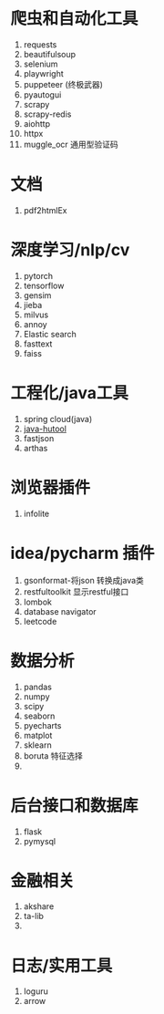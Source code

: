 # 爬虫和自动化工具

1. requests
1. beautifulsoup
1. selenium
1. playwright
1. puppeteer (终极武器)
1. pyautogui
1. scrapy
1. scrapy-redis
1. aiohttp
1. httpx
1. muggle_ocr 通用型验证码

# 文档

1. pdf2htmlEx

# 深度学习/nlp/cv

1. pytorch
1. tensorflow
1. gensim
1. jieba
1. milvus
1. annoy
1. Elastic search
1. fasttext
1. faiss

# 工程化/java工具

1. spring cloud(java)
1. [java-hutool](https://www.hutool.cn/)
1. fastjson
1. arthas

# 浏览器插件

1. infolite

# idea/pycharm 插件

1. gsonformat-将json 转换成java类
1. restfultoolkit 显示restful接口
1. lombok
1. database navigator
1. leetcode

# 数据分析

1. pandas
1. numpy
1. scipy
1. seaborn
1. pyecharts
1. matplot
1. sklearn
1. boruta 特征选择
1.

# 后台接口和数据库

1. flask
1. pymysql

# 金融相关

1. akshare
1. ta-lib
1.

# 日志/实用工具

1. loguru
1. arrow